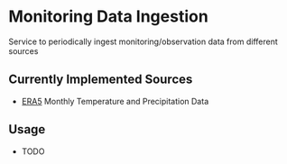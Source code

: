 # Monitoring Data Ingestion

Service to periodically ingest monitoring/observation data from different sources

## Currently Implemented Sources
- [ERA5](https://cds.climate.copernicus.eu/cdsapp#!/dataset/reanalysis-era5-single-levels-monthly-means) Monthly Temperature and Precipitation Data

## Usage
- TODO